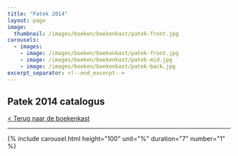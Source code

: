 ```yaml
---
title: "Patek 2014"
layout: page
image: 
  thumbnail: /images/boeken/boekenkast/patek-front.jpg
carousels:
  - images: 
    - image: /images/boeken/boekenkast/patek-front.jpg
    - image: /images/boeken/boekenkast/patek-mid.jpg
    - image: /images/boeken/boekenkast/patek-back.jpg
excerpt_separator: <!--end_excerpt-->
---
```


## Patek 2014 catalogus

<!--end_excerpt-->

[< Terug naar de boekenkast](/boekenkast)

***

{% include carousel.html height="100" unit="%" duration="7" number="1" %}
